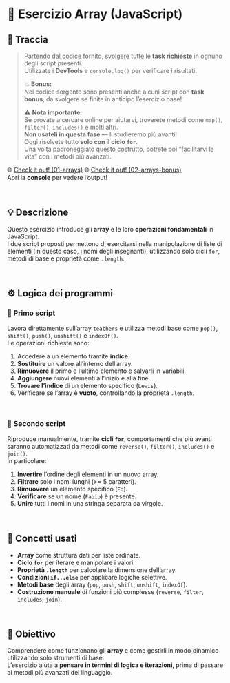 # 🧩 Esercizio Array (JavaScript)

## 📝 Traccia
> Partendo dal codice fornito, svolgere tutte le **task richieste** in ognuno degli script presenti.  
> Utilizzate i **DevTools** e `console.log()` per verificare i risultati.
>
> 💥 **Bonus:**  
> Nel codice sorgente sono presenti anche alcuni script con **task bonus**, da svolgere se finite in anticipo l’esercizio base!
>
> ⚠️ **Nota importante:**  
> Se provate a cercare online per aiutarvi, troverete metodi come `map()`, `filter()`, `includes()` e molti altri.  
> **Non usateli in questa fase** — li studieremo più avanti!  
> Oggi risolvete tutto **solo con il ciclo `for`**.  
> Una volta padroneggiato questo costrutto, potrete poi “facilitarvi la vita” con i metodi più avanzati.  

🌐 [Check it out! (01-arrays)](https://michecosa.github.io/js-arrays/01-arrays/) 
🌐 [Check it out! (02-arrays-bonus)](https://michecosa.github.io/js-arrays/02-arrays-bonus/) 
<br>Apri la **console** per vedere l’output!

<br>

## 💡 Descrizione
Questo esercizio introduce gli **array** e le loro **operazioni fondamentali** in JavaScript.  
I due script proposti permettono di esercitarsi nella manipolazione di liste di elementi (in questo caso, i nomi degli insegnanti), utilizzando solo cicli `for`, metodi di base e proprietà come `.length`.

<br>

## ⚙️ Logica dei programmi

### 🔹 Primo script
Lavora direttamente sull’array `teachers` e utilizza metodi base come `pop()`, `shift()`, `push()`, `unshift()` e `indexOf()`.  
Le operazioni richieste sono:
1. Accedere a un elemento tramite **indice**.  
2. **Sostituire** un valore all’interno dell’array.  
3. **Rimuovere** il primo e l’ultimo elemento e salvarli in variabili.  
4. **Aggiungere** nuovi elementi all’inizio e alla fine.  
5. **Trovare l’indice** di un elemento specifico (`Lewis`).  
6. Verificare se l’array è **vuoto**, controllando la proprietà `.length`.

<br>

### 🔹 Secondo script
Riproduce manualmente, tramite **cicli `for`**, comportamenti che più avanti saranno automatizzati da metodi come `reverse()`, `filter()`, `includes()` e `join()`.  
In particolare:
1. **Invertire** l’ordine degli elementi in un nuovo array.  
2. **Filtrare** solo i nomi lunghi (>= 5 caratteri).  
3. **Rimuovere** un elemento specifico (`Ed`).  
4. **Verificare** se un nome (`Fabio`) è presente.  
5. **Unire** tutti i nomi in una stringa separata da virgole.

<br>

## 🧠 Concetti usati
- **Array** come struttura dati per liste ordinate.  
- **Ciclo `for`** per iterare e manipolare i valori.  
- **Proprietà `.length`** per calcolare la dimensione dell’array.  
- **Condizioni `if...else`** per applicare logiche selettive.  
- **Metodi base** degli array (`pop`, `push`, `shift`, `unshift`, `indexOf`).  
- **Costruzione manuale** di funzioni più complesse (`reverse`, `filter`, `includes`, `join`).

<br>

## 🧩 Obiettivo
Comprendere come funzionano gli **array** e come gestirli in modo dinamico utilizzando solo strumenti di base.  
L’esercizio aiuta a **pensare in termini di logica e iterazioni**, prima di passare ai metodi più avanzati del linguaggio.